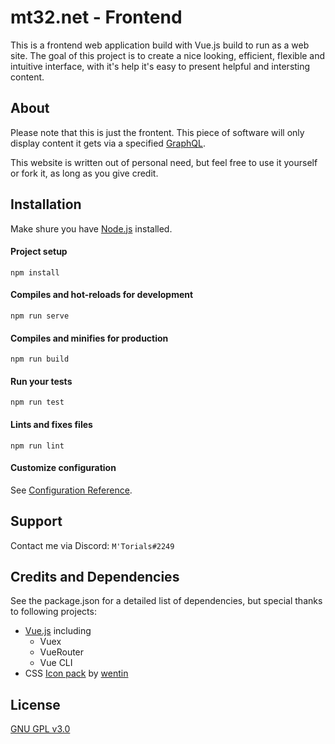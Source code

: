 # mt32.net - Frontend

This is a frontend web application build with Vue.js build to run as a web site. The goal of this project is to create a nice looking, efficient, flexible and intuitive interface, with it's help it's easy to present helpful and intersting content. 

## About

Please note that this is just the frontent. This piece of software will only display content it gets via a specified [GraphQL](https://graphql.org/).

This website is written out of personal need, but feel free to use it yourself or fork it, as long as you give credit.

## Installation

Make shure you have [Node.js](https://nodejs.org/en/) installed.

#### Project setup
```npm install```

#### Compiles and hot-reloads for development
```npm run serve```

#### Compiles and minifies for production
```npm run build```

#### Run your tests
```npm run test```

#### Lints and fixes files
```npm run lint```

#### Customize configuration
See [Configuration Reference](https://cli.vuejs.org/config/).

## Support

Contact me via Discord: ```M'Torials#2249```

## Credits and Dependencies

See the package.json for a detailed list of dependencies, but special thanks to following projects:

* [Vue.js](https://vuejs.org/) including
  * Vuex
  * VueRouter
  * Vue CLI
* CSS [Icon pack](https://cssicon.space/#/) by [wentin](https://twitter.com/DesignJokes)
## License

[GNU GPL v3.0](https://www.gnu.org/licenses/gpl-3.0.en.html)
